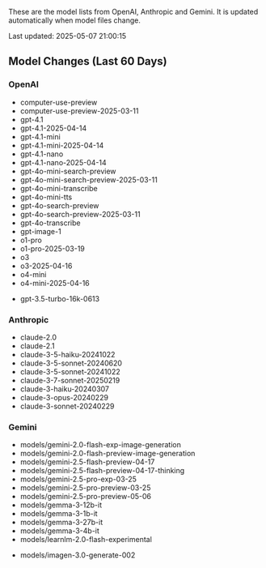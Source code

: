 These are the model lists from OpenAI, Anthropic and Gemini.
It is updated automatically when model files change.

Last updated: 2025-05-07 21:00:15

## Model Changes (Last 60 Days)

### OpenAI

+ computer-use-preview
+ computer-use-preview-2025-03-11
+ gpt-4.1
+ gpt-4.1-2025-04-14
+ gpt-4.1-mini
+ gpt-4.1-mini-2025-04-14
+ gpt-4.1-nano
+ gpt-4.1-nano-2025-04-14
+ gpt-4o-mini-search-preview
+ gpt-4o-mini-search-preview-2025-03-11
+ gpt-4o-mini-transcribe
+ gpt-4o-mini-tts
+ gpt-4o-search-preview
+ gpt-4o-search-preview-2025-03-11
+ gpt-4o-transcribe
+ gpt-image-1
+ o1-pro
+ o1-pro-2025-03-19
+ o3
+ o3-2025-04-16
+ o4-mini
+ o4-mini-2025-04-16
- gpt-3.5-turbo-16k-0613

### Anthropic

+ claude-2.0
+ claude-2.1
+ claude-3-5-haiku-20241022
+ claude-3-5-sonnet-20240620
+ claude-3-5-sonnet-20241022
+ claude-3-7-sonnet-20250219
+ claude-3-haiku-20240307
+ claude-3-opus-20240229
+ claude-3-sonnet-20240229

### Gemini

+ models/gemini-2.0-flash-exp-image-generation
+ models/gemini-2.0-flash-preview-image-generation
+ models/gemini-2.5-flash-preview-04-17
+ models/gemini-2.5-flash-preview-04-17-thinking
+ models/gemini-2.5-pro-exp-03-25
+ models/gemini-2.5-pro-preview-03-25
+ models/gemini-2.5-pro-preview-05-06
+ models/gemma-3-12b-it
+ models/gemma-3-1b-it
+ models/gemma-3-27b-it
+ models/gemma-3-4b-it
+ models/learnlm-2.0-flash-experimental
- models/imagen-3.0-generate-002

